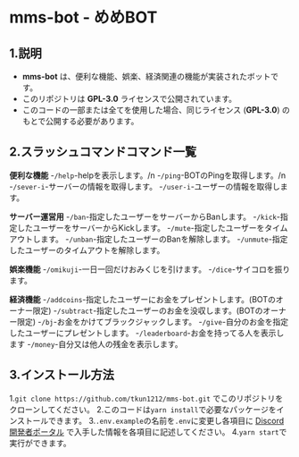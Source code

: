 # mms-bot - めめBOT

## 1.説明
- **mms-bot** は、便利な機能、娯楽、経済関連の機能が実装されたボットです。
- このリポジトリは **GPL-3.0** ライセンスで公開されています。
- このコードの一部または全てを使用した場合、同じライセンス (**GPL-3.0**) のもとで公開する必要があります。

## 2.スラッシュコマンドコマンド一覧
**便利な機能**
-`/help`-helpを表示します。/n
-`/ping`-BOTのPingを取得します。/n
-`/sever-i`-サーバーの情報を取得します。
-`/user-i`-ユーザーの情報を取得します。

**サーバー運営用**
-`/ban`-指定したユーザーをサーバーからBanします。
-`/kick`-指定したユーザーをサーバーからKickします。
-`/mute`-指定したユーザーをタイムアウトします。
-`/unban`-指定したユーザーのBanを解除します。
-`/unmute`-指定したユーザーのタイムアウトを解除します。

**娯楽機能**
-`/omikuji`-一日一回だけおみくじを引けます。
-`/dice`-サイコロを振ります。

**経済機能**
-`/addcoins`-指定したユーザーにお金をプレゼントします。(BOTのオーナー限定)
-`/subtract`-指定したユーザーのお金を没収します。(BOTのオーナー限定)
-`/bj`-お金をかけてブラックジャックします。
-`/give`-自分のお金を指定したユーザーにプレゼントします。
-`/leaderboard`-お金を持ってる人を表示します
-`/money`-自分又は他人の残金を表示します。


## 3.インストール方法
1.`git clone https://github.com/tkun1212/mms-bot.git` でこのリポジトリをクローンしてください。
2.このコードは`yarn install`で必要なパッケージをインストールできます。
3.`.env.example`の名前を`.env`に変更し各項目に [Discord開発者ポータル](https://discord.com/developers/applications) で入手した情報を各項目に記述してください。
4.`yarn start`で実行ができます。
